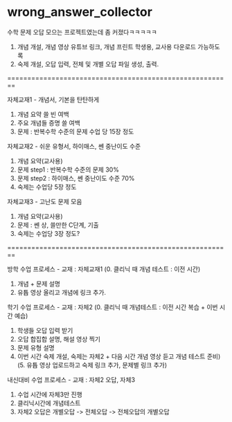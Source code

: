 # wrong_answer_collector
수학 문제 오답 모으는 프로젝트였는데 좀 커졌다ㅋㅋㅋㅋㅋ
1. 개념 개설, 개념 영상 유튜브 링크, 개념 프린트 학생용, 교사용 다운로드 가능하도록
2. 숙제 개설, 오답 입력, 전체 및 개별 오답 파일 생성, 출력.

========================================================

자체교재1 - 개념서, 기본을 탄탄하게
1. 개념 요약 쓸 빈 여백
2. 주요 개념들 증명 쓸 여백
3. 문제 : 반복수학 수준의 문제 수업 당 15장 정도

자체교재2 - 쉬운 유형서, 하이매스, 쎈 중난이도 수준
1. 개념 요약(교사용)
2. 문제 step1 : 반복수학 수준의 문제 30%
3. 문제 step2 : 하이매스, 쎈 중난이도 수준 70%
4. 숙제는 수업당 5장 정도

자체교재3 - 고난도 문제 모음
1. 개념 요약(교사용)
2. 문제 : 쎈 상, 쓸만한 C단계, 기출
3. 숙제는 수업당 3장 정도?

========================================================

방학 수업 프로세스 - 교재 : 자체교재1
(0. 클리닉 때 개념 테스트 : 이전 시간)
1. 개념 + 문제 설명
2. 유튭 영상 올리고 개념에 링크 추가.

학기 수업 프로세스 - 교재 : 자체2
(0. 클리닉 때 개념테스트 : 이전 시간 복습 + 이번 시간 예습)
1. 학생들 오답 입력 받기
2. 오답 합집합 설명, 해설 영상 찍기
3. 문제 유형 설명
4. 이번 시간 숙제 개설, 숙제는 자체2 + 다음 시간 개념 영상 듣고 개념 테스트 준비)
(5. 유튭 영상 업로드하고 숙제 링크 추가, 문제별 링크 추가)

내신대비 수업 프로세스 - 교재 : 자체2 오답, 자체3
1. 수업 시간에 자체3만 진행
2. 클리닉시간에 개념테스트
3. 자체2 오답은 개별오답 -> 전체오답 -> 전체오답의 개별오답







